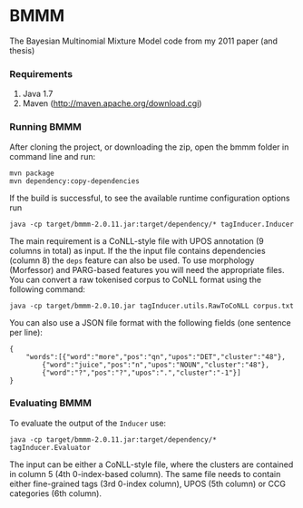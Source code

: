 # BMMM
The Bayesian Multinomial Mixture Model code from my 2011 paper (and thesis)

### Requirements
1. Java 1.7
2. Maven (http://maven.apache.org/download.cgi)

### Running BMMM

After cloning the project, or downloading the zip, open the bmmm folder in command line and run:
```
mvn package
mvn dependency:copy-dependencies
```

If the build is successful, to see the available runtime configuration options run
```
java -cp target/bmmm-2.0.11.jar:target/dependency/* tagInducer.Inducer
```

The main requirement is a CoNLL-style file with UPOS annotation (9 columns in total) as input. If the the input file 
contains dependencies (column 8) the `deps` feature can also be used. To use morphology (Morfessor) and PARG-based features
you will need the appropriate files. You can convert a raw tokenised corpus to CoNLL format using the following command:
```
java -cp target/bmmm-2.0.10.jar tagInducer.utils.RawToCoNLL corpus.txt
```

You can also use a JSON file format with the following fields (one sentence per line):
```
{
    "words":[{"word":"more","pos":"qn","upos":"DET","cluster":"48"},
        {"word":"juice","pos":"n","upos":"NOUN","cluster":"48"},
        {"word":"?","pos":"?","upos":".","cluster":"-1"}]
}
```

### Evaluating BMMM

To evaluate the output of the `Inducer` use:
```
java -cp target/bmmm-2.0.11.jar:target/dependency/* tagInducer.Evaluator
```

The input can be either a CoNLL-style file, where the clusters are contained in column 5 (4th 0-index-based column). The 
same file needs to contain either fine-grained tags (3rd 0-index column), UPOS (5th column) or CCG categories (6th column).